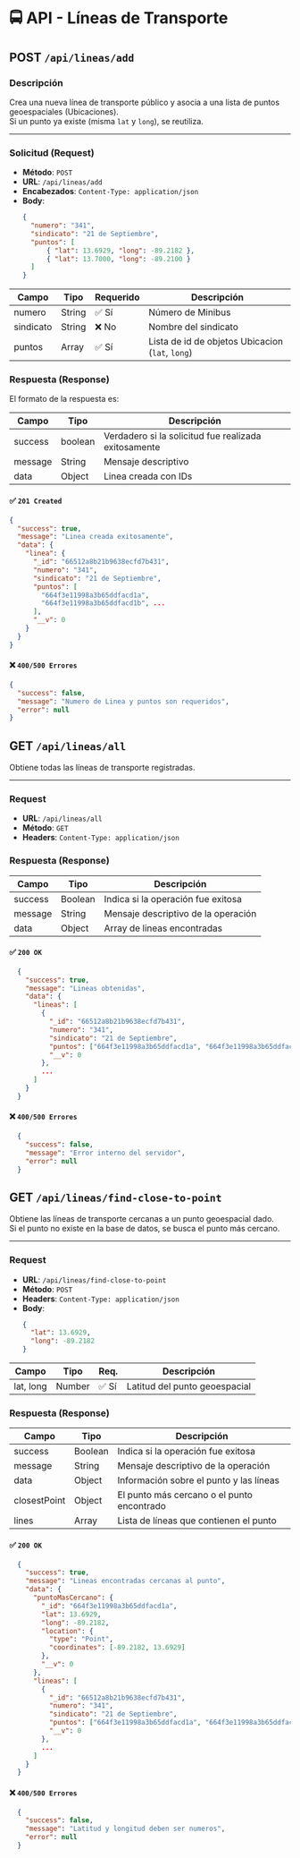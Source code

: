 # 🚍 API - Líneas de Transporte

## POST `/api/lineas/add`

### Descripción

Crea una nueva línea de transporte público y asocia a una lista de puntos geoespaciales (Ubicaciones).  
Si un punto ya existe (misma `lat` y `long`), se reutiliza.

---

### Solicitud (Request)

- **Método**: `POST`
- **URL**: `/api/lineas/add`
- **Encabezados**: `Content-Type: application/json`
- **Body**:
  ```JSON
  {
    "numero": "341",
    "sindicato": "21 de Septiembre",
    "puntos": [
        { "lat": 13.6929, "long": -89.2182 },
        { "lat": 13.7000, "long": -89.2100 }
    ]
  }
  ```

| Campo     | Tipo   | Requerido | Descripción                                      |
| --------- | ------ | --------- | ------------------------------------------------ |
| numero    | String | ✅ Sí     | Número de Minibus                                |
| sindicato | String | ❌ No     | Nombre del sindicato                             |
| puntos    | Array  | ✅ Sí     | Lista de id de objetos Ubicacion (`lat`, `long`) |

### Respuesta (Response)

El formato de la respuesta es:

| Campo   | Tipo    | Descripción                                          |
| ------- | ------- | ---------------------------------------------------- |
| success | boolean | Verdadero si la solicitud fue realizada exitosamente |
| message | String  | Mensaje descriptivo                                  |
| data    | Object  | Linea creada con IDs                                 |

#### ✅ `201 Created`

```JSON
{
  "success": true,
  "message": "Linea creada exitosamente",
  "data": {
    "linea": {
      "_id": "66512a8b21b9638ecfd7b431",
      "numero": "341",
      "sindicato": "21 de Septiembre",
      "puntos": [
        "664f3e11998a3b65ddfacd1a",
        "664f3e11998a3b65ddfacd1b", ...
      ],
      "__v": 0
    }
  }
}
```

#### ❌ `400/500 Errores`

```JSON
{
  "success": false,
  "message": "Numero de Linea y puntos son requeridos",
  "error": null
}
```

## GET `/api/lineas/all`

Obtiene todas las líneas de transporte registradas.

---

### Request

- **URL**: `/api/lineas/all`
- **Método**: `GET`
- **Headers**: `Content-Type: application/json`

### Respuesta (Response)

| Campo   | Tipo    | Descripción                         |
| ------- | ------- | ----------------------------------- |
| success | Boolean | Indica si la operación fue exitosa  |
| message | String  | Mensaje descriptivo de la operación |
| data    | Object  | Array de lineas encontradas         |

#### ✅ `200 OK`

```JSON
  {
    "success": true,
    "message": "Lineas obtenidas",
    "data": {
      "lineas": [
        {
          "_id": "66512a8b21b9638ecfd7b431",
          "numero": "341",
          "sindicato": "21 de Septiembre",
          "puntos": ["664f3e11998a3b65ddfacd1a", "664f3e11998a3b65ddfacd1b"],
          "__v": 0
        },
        ...
      ]
    }
  }
```

#### ❌ `400/500 Errores`

```JSON
  {
    "success": false,
    "message": "Error interno del servidor",
    "error": null
  }
```

## GET `/api/lineas/find-close-to-point`

Obtiene las líneas de transporte cercanas a un punto geoespacial dado.  
Si el punto no existe en la base de datos, se busca el punto más cercano.

---

### Request

- **URL**: `/api/lineas/find-close-to-point`
- **Método**: `POST`
- **Headers**: `Content-Type: application/json`
- **Body**:
  ```json
  {
    "lat": 13.6929,
    "long": -89.2182
  }
  ```

| Campo     | Tipo   | Req.  | Descripción                   |
| --------- | ------ | ----- | ----------------------------- |
| lat, long | Number | ✅ Sí | Latitud del punto geoespacial |

### Respuesta (Response)

| Campo        | Tipo    | Descripción                                |
| ------------ | ------- | ------------------------------------------ |
| success      | Boolean | Indica si la operación fue exitosa         |
| message      | String  | Mensaje descriptivo de la operación        |
| data         | Object  | Información sobre el punto y las líneas    |
| closestPoint | Object  | El punto más cercano o el punto encontrado |
| lines        | Array   | Lista de líneas que contienen el punto     |

#### ✅ `200 OK`

```JSON
  {
    "success": true,
    "message": "Lineas encontradas cercanas al punto",
    "data": {
      "puntoMasCercano": {
        "_id": "664f3e11998a3b65ddfacd1a",
        "lat": 13.6929,
        "long": -89.2182,
        "location": {
          "type": "Point",
          "coordinates": [-89.2182, 13.6929]
        },
        "__v": 0
      },
      "lineas": [
        {
          "_id": "66512a8b21b9638ecfd7b431",
          "numero": "341",
          "sindicato": "21 de Septiembre",
          "puntos": ["664f3e11998a3b65ddfacd1a", "664f3e11998a3b65ddfacd1b"],
          "__v": 0
        },
        ...
      ]
    }
  }
```

#### ❌ `400/500 Errores`

```JSON
  {
    "success": false,
    "message": "Latitud y longitud deben ser numeros",
    "error": null
  }
```
